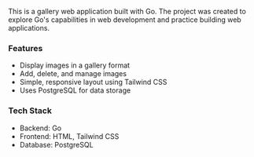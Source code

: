 This is a gallery web application built with Go. The project was created to explore Go's capabilities in web development and practice building web applications.

### Features

- Display images in a gallery format
- Add, delete, and manage images
- Simple, responsive layout using Tailwind CSS
- Uses PostgreSQL for data storage

### Tech Stack

- Backend: Go
- Frontend: HTML, Tailwind CSS
- Database: PostgreSQL
